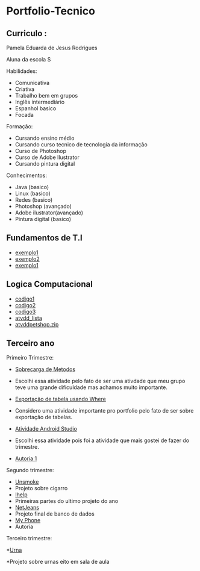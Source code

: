 # Portfolio-Tecnico

## Curriculo :
 Pamela Eduarda de Jesus Rodrigues

 Aluna da escola S

Habilidades:

* Comunicativa
* Criativa
* Trabalho bem em grupos
* Inglês intermediário
* Espanhol basico
* Focada

Formação:

* Cursando ensino médio
* Cursando curso tecnico de tecnologia da informação
* Curso de Photoshop
* Curso de Adobe Ilustrator
* Cursando pintura digital

Conhecimentos:

* Java (basico)
* Linux (basico)
* Redes (basico)
* Photoshop (avançado)
* Adobe ilustrator(avançado)
* Pintura digital (basico)

## Fundamentos de T.I

* [exemplo1](FundamentosTI/exemplo1)
* [exemplo2](FundamentosTI/exemplo2)
* [exemplo1](FundamentosTI/exemplo3)

## Logica Computacional

* [codigo1](LogicaComputacional/codigo1)
* [codigo2](LogicaComputacional/codigo2)
* [codigo3](LogicaComputacional/codigo3)
* [atvdd_lista](LogicaComputacional/atvdd_lista)
* [atvddpetshop.zip](LogicaComputacional/atvddpetshop.zip)

## Terceiro ano

Primeiro Trimestre:
* [Sobrecarga de Metodos](TerceiroAno/Atividade1MdS.png)
* Escolhi essa atividade pelo fato de ser uma ativdade que meu grupo teve uma grande dificuldade mas achamos muito importante.

* [Exportação de tabela usando Where](TerceiroAno/AtvddBD.JPG)
* Considero uma atividade importante pro portfolio pelo fato de ser sobre exportação de tabelas.

* [Atividade Android Studio](AtvddMacaquinho.PNG)
* Escolhi essa atividade pois foi a atividade que mais gostei de fazer do trimestre.
* [Autoria 1](TerceiroAno/Autoria1)

Segundo trimestre:

* [Unsmoke](https://github.com/lucasmalfatti/Unsmoke) <br>
* Projeto sobre cigarro
* [Ihelp](TerceiroAno/Ihelp.pdf)
* Primeiras partes do ultimo projeto do ano
* [NetJeans](TerceiroAno/NetJeans.pdf)
* Projeto final de banco de dados
* [My Phone](TerceiroAno/MyIphone)
* Autoria

Terceiro trimestre:

*[Urna](TerceiroAno/Urna.zip)
 
*Projeto sobre urnas eito em sala de aula
